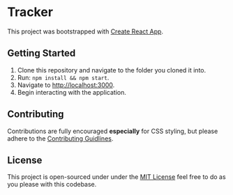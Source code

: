 # Tracker

This project was bootstrapped with [Create React App](https://github.com/facebook/create-react-app).

## Getting Started

1. Clone this repository and navigate to the folder you cloned it into.
2. Run: `npm install && npm start`.
3. Navigate to [http://localhost:3000](http://localhost:3000).
4. Begin interacting with the application.

## Contributing
Contributions are fully encouraged **especially** for CSS styling, but please adhere to the [Contributing Guidlines](/CODE_OF_CONDUCT.md).

## License
This project is open-sourced under under the [MIT License](/LICENSE.md) feel free to do as you please with this codebase.
